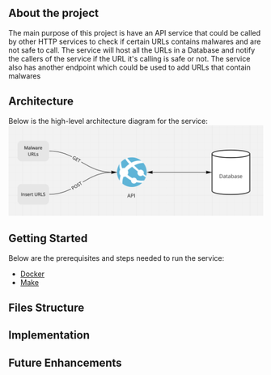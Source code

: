 ## About the project
The main purpose of this project is have an API service that could be called by other HTTP services to check if certain URLs contains malwares and are not safe to call. The service will host all the URLs in a Database and notify the callers of the service if the URL it's calling is safe or not. The service also has another endpoint which could be used to add URLs that contain malwares

## Architecture 
Below is the high-level architecture diagram for the service: 
![GitHub Logo](/assets/Architecture-diagram.png)

## Getting Started
Below are the prerequisites and steps needed to run the service: 
* [Docker](https://docs.docker.com/get-docker/)
* [Make](https://www.gnu.org/software/make/)

## Files Structure 

## Implementation 

## Future Enhancements
